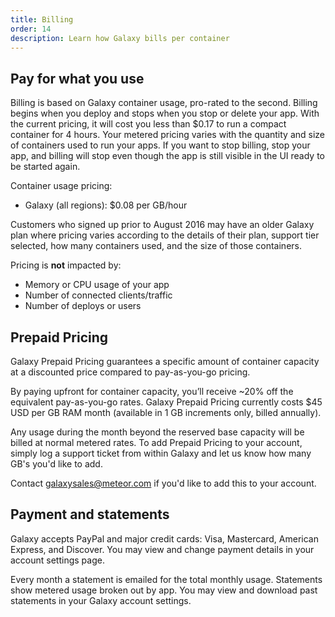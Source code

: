 ```yaml
---
title: Billing
order: 14
description: Learn how Galaxy bills per container
---
```


<h2 id="billing-usage">Pay for what you use</h2>

Billing is based on Galaxy container usage, pro-rated to the second. Billing begins when you deploy and stops when you stop or delete your app. With the current pricing, it will cost you less than $0.17 to run a compact container for 4 hours. Your metered pricing varies with the quantity and size of containers used to run your apps. If you want to stop billing, stop your app, and billing will stop even though the app is still visible in the UI ready to be started again.

Container usage pricing:

- Galaxy (all regions): $0.08 per GB/hour

Customers who signed up prior to August 2016 may have an older Galaxy plan where pricing varies according to the details of their plan, support tier selected, how many containers used, and the size of those containers. 

Pricing is **not** impacted by:

- Memory or CPU usage of your app
- Number of connected clients/traffic
- Number of deploys or users

<h2 id="reserved-pricing">Prepaid Pricing</h2>

Galaxy Prepaid Pricing guarantees a specific amount of container capacity at a discounted price compared to pay-as-you-go pricing. 

By paying upfront for container capacity, you’ll receive ~20% off the equivalent pay-as-you-go rates. Galaxy Prepaid Pricing currently costs $45 USD per GB RAM month (available in 1 GB increments only, billed annually). 

Any usage during the month beyond the reserved base capacity will be billed at normal metered rates. To add Prepaid Pricing to your account, simply log a support ticket from within Galaxy and let us know how many GB's you'd like to add. 

Contact <a href="mailto:galaxysales@meteor.com">galaxysales@meteor.com</a> if you'd like to add this to your account.

<h2 id="billing-update">Payment and statements</h2>

Galaxy accepts PayPal and major credit cards: Visa, Mastercard, American Express, and Discover. You may view and change payment details in your account settings page.

Every month a statement is emailed for the total monthly usage. Statements show metered usage broken out by app. You may view and download past statements in your Galaxy account settings.

